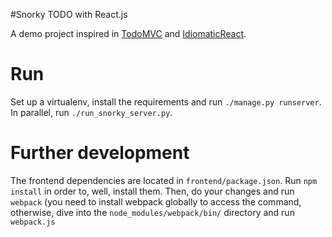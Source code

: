 #Snorky TODO with React.js

A demo project inspired in [TodoMVC](http://www.todomvc.com/) and [IdiomaticReact](https://github.com/netgusto/IdiomaticReact).

# Run

Set up a virtualenv, install the requirements and run `./manage.py runserver`. In parallel, run `./run_snorky_server.py`.

# Further development

The frontend dependencies are located in `frontend/package.json`. Run `npm install` in order to, well, install them. Then, do your changes and run `webpack` (you need to install webpack globally to access the command, otherwise, dive into the `node_modules/webpack/bin/` directory and run `webpack.js`
